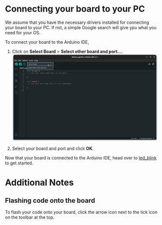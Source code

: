 # Connecting your board to your PC

We assume that you have the necessary drivers installed for connecting your board to your PC. If not, a simple Google search will give ypu what you need for your OS.

To connect your board to the Arduino IDE,

1. Click on **Select Board** > **Select other board and port...**.
	![Click on "Select Board"](../assets/select_board.png)

1. Select your board and port and click **OK**.

Now that your board is connected to the Arduino IDE, head over to [led_blink](led_blink/README.md) to get started.

# Additional Notes

## Flashing code onto the board

To flash your code onto your board, click the arrow icon next to the tick icon on the toolbar at the top.
